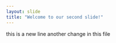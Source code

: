 ```yaml
---
layout: slide
title: "Welcome to our second slide!"
---
```

this is a new line
another change in this file